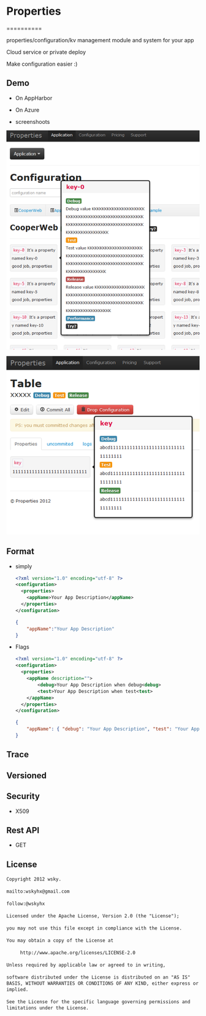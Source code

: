 # Properties
==========

properties/configuration/kv management module and system for your app

Cloud service or private deploy

Make configuration easier :)

## Demo

- On AppHarbor
- On Azure

- screenshoots

![configuration](screenshoots/configuration.png)

![configuration](screenshoots/properties.png)

## Format

- simply
	```xml
	<?xml version="1.0" encoding="utf-8" ?>
	<configuration>
	  <properties>
		<appName>Your App Description</appName>
	  </properties>
	</configuration>
	```

	```json
	{
		"appName":"Your App Description"
	}
	```
	
- Flags

	```xml
	<?xml version="1.0" encoding="utf-8" ?>
	<configuration>
	  <properties>
		<appName description="">
			<debug>Your App Description when debug<debug>
			<test>Your App Description when test<test>
		</appName>
	  </properties>
	</configuration>
	```

	```json
	{
		"appName": { "debug": "Your App Description", "test": "Your App Description" }
	}
	```
## Trace

## Versioned
	
## Security

- X509

## Rest API

- GET

## License

	Copyright 2012 wsky. 
	
	mailto:wskyhx@gmail.com 
	
	follow:@wskyhx

	Licensed under the Apache License, Version 2.0 (the "License");

	you may not use this file except in compliance with the License.

	You may obtain a copy of the License at
 
		 http://www.apache.org/licenses/LICENSE-2.0
 
	Unless required by applicable law or agreed to in writing, 

	software distributed under the License is distributed on an "AS IS" BASIS, WITHOUT WARRANTIES OR CONDITIONS OF ANY KIND, either express or implied.

	See the License for the specific language governing permissions and limitations under the License.
